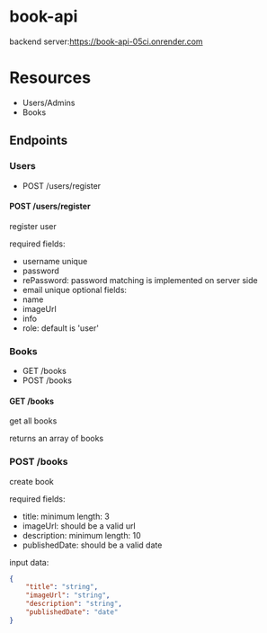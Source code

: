 # book-api
backend server:https://book-api-05ci.onrender.com

# Resources
- Users/Admins
- Books

## Endpoints

### Users

- POST /users/register
  

#### POST /users/register
register user

required fields:
- username unique
- password
- rePassword: password matching is implemented on server side
- email unique
optional fields:
- name
- imageUrl
- info
- role: default is 'user'
     


### Books
- GET /books
- POST /books


#### GET /books
 get all books
 
 returns an array of books


### POST /books
create book

required fields:
- title:
    minimum length: 3    
- imageUrl:
    should be a valid url
- description:
    minimum length: 10
- publishedDate:
    should be a valid date

input data:

```json
{
    "title": "string",
    "imageUrl": "string",
    "description": "string",
    "publishedDate": "date"
}

```